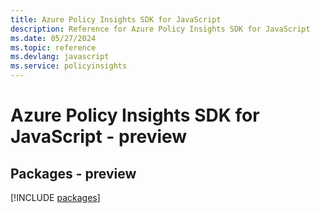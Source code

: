 ```yaml
---
title: Azure Policy Insights SDK for JavaScript
description: Reference for Azure Policy Insights SDK for JavaScript
ms.date: 05/27/2024
ms.topic: reference
ms.devlang: javascript
ms.service: policyinsights
---
```

# Azure Policy Insights SDK for JavaScript - preview
## Packages - preview
[!INCLUDE [packages](policy-insights-index.md)]
